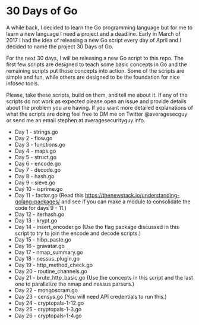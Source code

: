 # 30 Days of Go
A while back, I decided to learn the Go programming language but for me to learn a new language I need a project and a deadline. Early in March of 2017 I had the idea of releasing a new Go script every day of April and I decided to name the project 30 Days of Go.

For the next 30 days, I will be releasing a new Go script to this repo. The first few scripts are designed to teach some basic concepts in Go and the remaining scripts put those concepts into action. Some of the scripts are simple and fun, while others are designed to be the foundation for nice infosec tools.

Please, take these scripts, build on them, and tell me about it. If any of the scripts do not work as expected please open an issue and provide details about the problem you are having. If you want more detailed explanations of what the scripts are doing feel free to DM me on Twitter @averagesecguy or send me an email stephen at averagesecurityguy.info.

* Day 1 - strings.go
* Day 2 - flow.go
* Day 3 - functions.go
* Day 4 - maps.go
* Day 5 - struct.go
* Day 6 - encode.go
* Day 7 - decode.go
* Day 8 - hash.go
* Day 9 - sieve.go
* Day 10 - isprime.go
* Day 11 - factor.go  (Read this https://thenewstack.io/understanding-golang-packages/ and see if you can make a module to consolidate the code for days 9 - 11.)
* Day 12 - iterhash.go
* Day 13 - krypt.go
* Day 14 - insert_encoder.go  (Use the flag package discussed in this script to try to join the encode and decode scripts.)
* Day 15 - hibp_paste.go
* Day 16 - gravatar.go
* Day 17 - nmap_summary.go
* Day 18 - nessus_plugin.go
* Day 19 - http_method_check.go
* Day 20 - routine_channels.go
* Day 21 - brute_http_basic.go  (Use the concepts in this script and the last one to parallelize the nmap and nessus parsers.)
* Day 22 - mongoscram.go
* Day 23 - censys.go (You will need API credentials to run this.)
* Day 24 - cryptopals-1-12.go
* Day 25 - cryptopals-1-3.go
* Day 26 - cryptopals-1-4.go

